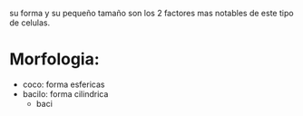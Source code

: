 su forma y su pequeño tamaño son los 2 factores mas notables de este tipo de celulas.

# Morfologia:
- coco: forma esfericas
- bacilo: forma cilindrica
    - baci